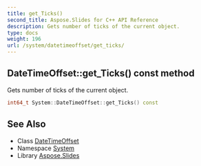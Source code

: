 ```yaml
---
title: get_Ticks()
second_title: Aspose.Slides for C++ API Reference
description: Gets number of ticks of the current object.
type: docs
weight: 196
url: /system/datetimeoffset/get_ticks/
---
```

## DateTimeOffset::get_Ticks() const method


Gets number of ticks of the current object.

```cpp
int64_t System::DateTimeOffset::get_Ticks() const
```

## See Also

* Class [DateTimeOffset](../)
* Namespace [System](../../)
* Library [Aspose.Slides](../../../)